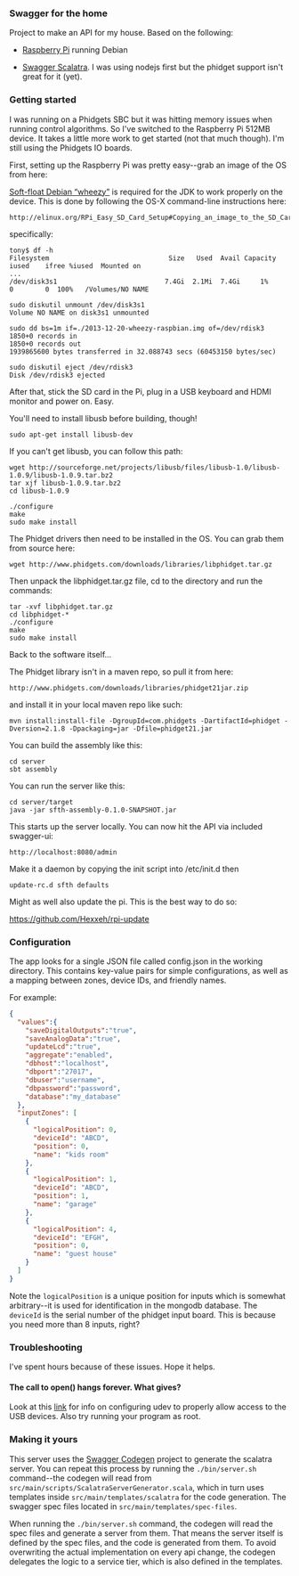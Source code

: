 ### Swagger for the home

Project to make an API for my house.  Based on the following:

* [Raspberry Pi](http://raspberrypi.org/) running Debian

* [Swagger Scalatra](https://www.scalatra.org).  I was using nodejs first but the phidget support isn't great for it (yet).

### Getting started

I was running on a Phidgets SBC but it was hitting memory issues when running control algorithms.  So I've switched
to the Raspberry Pi 512MB device.  It takes a little more work to get started (not that much though).  I'm still using
the Phidgets IO boards.

First, setting up the Raspberry Pi was pretty easy--grab an image of the OS from here:

[Soft-float Debian “wheezy”](http://www.raspberrypi.org/downloads) is required for the JDK to work properly on the device.  This
is done by following the OS-X command-line instructions here:

```
http://elinux.org/RPi_Easy_SD_Card_Setup#Copying_an_image_to_the_SD_Card_in_Mac_OS_X
```

specifically:

```
tony$ df -h
Filesystem                              Size   Used  Avail Capacity   iused    ifree %iused  Mounted on
...
/dev/disk3s1                           7.4Gi  2.1Mi  7.4Gi     1%         0        0  100%   /Volumes/NO NAME

sudo diskutil unmount /dev/disk3s1
Volume NO NAME on disk3s1 unmounted

sudo dd bs=1m if=./2013-12-20-wheezy-raspbian.img of=/dev/rdisk3
1850+0 records in
1850+0 records out
1939865600 bytes transferred in 32.088743 secs (60453150 bytes/sec)

sudo diskutil eject /dev/rdisk3
Disk /dev/rdisk3 ejected
```

After that, stick the SD card in the Pi, plug in a USB keyboard and HDMI monitor and power on.  Easy.

You'll need to install libusb before building, though!

```
sudo apt-get install libusb-dev
```

If you can't get libusb, you can follow this path:

```
wget http://sourceforge.net/projects/libusb/files/libusb-1.0/libusb-1.0.9/libusb-1.0.9.tar.bz2
tar xjf libusb-1.0.9.tar.bz2
cd libusb-1.0.9

./configure
make
sudo make install
```

The Phidget drivers then need to be installed in the OS.  You can grab them from source here:

```
wget http://www.phidgets.com/downloads/libraries/libphidget.tar.gz

```

Then unpack the libphidget.tar.gz file, cd to the directory and run the commands:

```
tar -xvf libphidget.tar.gz 
cd libphidget-*
./configure
make
sudo make install
```

Back to the software itself...

The Phidget library isn't in a maven repo, so pull it from here:

```
http://www.phidgets.com/downloads/libraries/phidget21jar.zip
```

and install it in your local maven repo like such:

```
mvn install:install-file -DgroupId=com.phidgets -DartifactId=phidget -Dversion=2.1.8 -Dpackaging=jar -Dfile=phidget21.jar
```

You can build the assembly like this:

```
cd server
sbt assembly
```

You can run the server like this:

```
cd server/target
java -jar sfth-assembly-0.1.0-SNAPSHOT.jar
```

This starts up the server locally.  You can now hit the API via included swagger-ui:

```
http://localhost:8080/admin
```

Make it a daemon by copying the init script into /etc/init.d then

```
update-rc.d sfth defaults
```

Might as well also update the pi.  This is the best way to do so:

https://github.com/Hexxeh/rpi-update

### Configuration

The app looks for a single JSON file called config.json in the working directory.  This
contains key-value pairs for simple configurations, as well as a mapping between zones, device IDs, and friendly names.

For example:

```json
{
  "values":{
    "saveDigitalOutputs":"true",
    "saveAnalogData":"true",
    "updateLcd":"true",
    "aggregate":"enabled",
    "dbhost":"localhost",
    "dbport":"27017",
    "dbuser":"username",
    "dbpassword":"password",
    "database":"my_database"
  },
  "inputZones": [
    {
      "logicalPosition": 0,
      "deviceId": "ABCD",
      "position": 0,
      "name": "kids room"
    },
    {
      "logicalPosition": 1,
      "deviceId": "ABCD",
      "position": 1,
      "name": "garage"
    },
    {
      "logicalPosition": 4,
      "deviceId": "EFGH",
      "position": 0,
      "name": "guest house"
    }
  ]
}
```

Note the `logicalPosition` is a unique position for inputs which is somewhat arbitrary--it is used for identification in the mongodb database.  The `deviceId` is the serial number of the phidget input board.  This is because you need more than 8 inputs, right?


### Troubleshooting
I've spent hours because of these issues.  Hope it helps.

#### The call to open() hangs forever.  What gives?
Look at this [link](http://www.lothar.com/Projects/Phidgets/) for info on configuring udev to properly allow access to the USB devices.  Also try running your program as root.

### Making it yours

This server uses the [Swagger Codegen](https://github.com/wordnik/swagger-codegen) project to generate the scalatra server.  You can 
repeat this process by running the `./bin/server.sh` command--the codegen will read from `src/main/scripts/ScalatraServerGenerator.scala`,
which in turn uses templates inside `src/main/templates/scalatra` for the code generation.  The swagger spec files located in `src/main/templates/spec-files`.

When running the `./bin/server.sh` command, the codegen will read the spec files and generate a server from them.  That means the server
itself is defined by the spec files, and the code is generated from them.  To avoid overwriting the actual implementation on every api change,
the codegen delegates the logic to a service tier, which is also defined in the templates.
